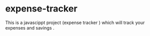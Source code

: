 # expense-tracker
This is a  javascippt project (expense tracker ) which will track your expenses and savings .

